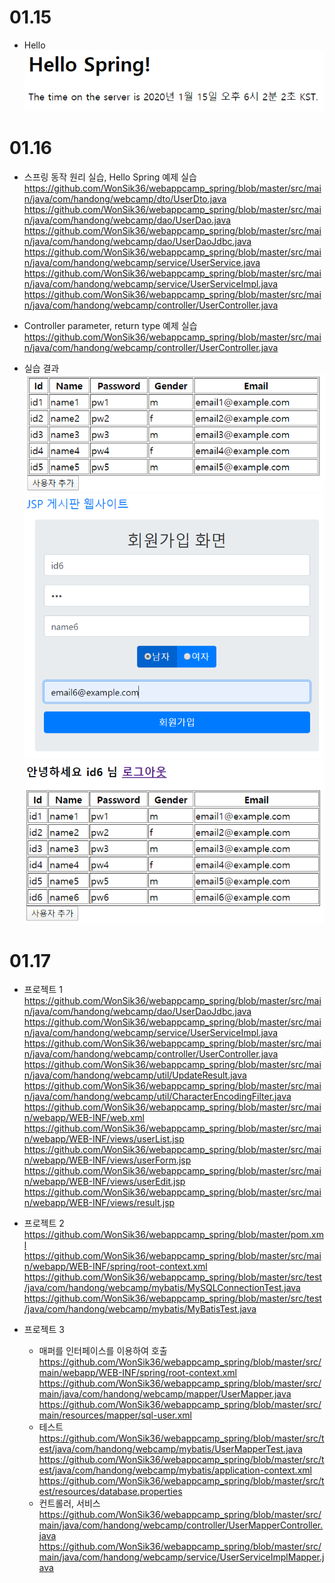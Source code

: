 # 01.15

* Hello<br>
	![Hello Spring](https://github.com/WonSik36/webappcamp_spring/blob/master/images_readme/hello.PNG)
	
# 01.16

* 스프링 동작 원리 실습, Hello Spring 예제 실습
	https://github.com/WonSik36/webappcamp_spring/blob/master/src/main/java/com/handong/webcamp/dto/UserDto.java
	https://github.com/WonSik36/webappcamp_spring/blob/master/src/main/java/com/handong/webcamp/dao/UserDao.java
	https://github.com/WonSik36/webappcamp_spring/blob/master/src/main/java/com/handong/webcamp/dao/UserDaoJdbc.java
	https://github.com/WonSik36/webappcamp_spring/blob/master/src/main/java/com/handong/webcamp/service/UserService.java
	https://github.com/WonSik36/webappcamp_spring/blob/master/src/main/java/com/handong/webcamp/service/UserServiceImpl.java
	https://github.com/WonSik36/webappcamp_spring/blob/master/src/main/java/com/handong/webcamp/controller/UserController.java
	
* Controller parameter, return type 예제 실습
	https://github.com/WonSik36/webappcamp_spring/blob/master/src/main/java/com/handong/webcamp/controller/UserController.java
	
* 실습 결과<br>
	![list](https://github.com/WonSik36/webappcamp_spring/blob/master/images_readme/list.png)
	![signup](https://github.com/WonSik36/webappcamp_spring/blob/master/images_readme/signup.PNG)
	![signup_success](https://github.com/WonSik36/webappcamp_spring/blob/master/images_readme/signup_success.PNG)
	
# 01.17

* 프로젝트 1<br>
	https://github.com/WonSik36/webappcamp_spring/blob/master/src/main/java/com/handong/webcamp/dao/UserDaoJdbc.java
	https://github.com/WonSik36/webappcamp_spring/blob/master/src/main/java/com/handong/webcamp/service/UserServiceImpl.java
	https://github.com/WonSik36/webappcamp_spring/blob/master/src/main/java/com/handong/webcamp/controller/UserController.java
	https://github.com/WonSik36/webappcamp_spring/blob/master/src/main/java/com/handong/webcamp/util/UpdateResult.java
	https://github.com/WonSik36/webappcamp_spring/blob/master/src/main/java/com/handong/webcamp/util/CharacterEncodingFilter.java
	https://github.com/WonSik36/webappcamp_spring/blob/master/src/main/webapp/WEB-INF/web.xml
	https://github.com/WonSik36/webappcamp_spring/blob/master/src/main/webapp/WEB-INF/views/userList.jsp
	https://github.com/WonSik36/webappcamp_spring/blob/master/src/main/webapp/WEB-INF/views/userForm.jsp
	https://github.com/WonSik36/webappcamp_spring/blob/master/src/main/webapp/WEB-INF/views/userEdit.jsp
	https://github.com/WonSik36/webappcamp_spring/blob/master/src/main/webapp/WEB-INF/views/result.jsp
	
* 프로젝트 2<br>
	https://github.com/WonSik36/webappcamp_spring/blob/master/pom.xml
	https://github.com/WonSik36/webappcamp_spring/blob/master/src/main/webapp/WEB-INF/spring/root-context.xml
	https://github.com/WonSik36/webappcamp_spring/blob/master/src/test/java/com/handong/webcamp/mybatis/MySQLConnectionTest.java
	https://github.com/WonSik36/webappcamp_spring/blob/master/src/test/java/com/handong/webcamp/mybatis/MyBatisTest.java
	
* 프로젝트 3<br>
	* 매퍼를 인터페이스를 이용하여 호출
		https://github.com/WonSik36/webappcamp_spring/blob/master/src/main/webapp/WEB-INF/spring/root-context.xml
		https://github.com/WonSik36/webappcamp_spring/blob/master/src/main/java/com/handong/webcamp/mapper/UserMapper.java
		https://github.com/WonSik36/webappcamp_spring/blob/master/src/main/resources/mapper/sql-user.xml
	* 테스트
		https://github.com/WonSik36/webappcamp_spring/blob/master/src/test/java/com/handong/webcamp/mybatis/UserMapperTest.java
		https://github.com/WonSik36/webappcamp_spring/blob/master/src/test/java/com/handong/webcamp/mybatis/application-context.xml
		https://github.com/WonSik36/webappcamp_spring/blob/master/src/test/resources/database.properties
	* 컨트롤러, 서비스
		https://github.com/WonSik36/webappcamp_spring/blob/master/src/main/java/com/handong/webcamp/controller/UserMapperController.java
		https://github.com/WonSik36/webappcamp_spring/blob/master/src/main/java/com/handong/webcamp/service/UserServiceImplMapper.java